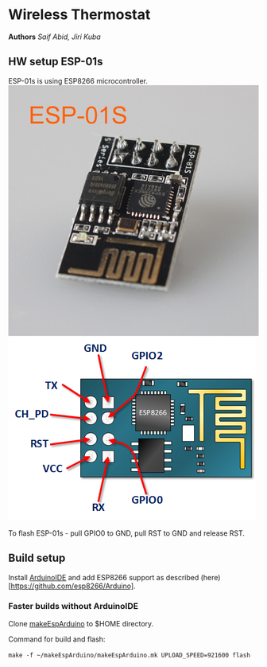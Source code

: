 # Wireless Thermostat
**Authors** 
*Saif Abid, Jiri Kuba*

## HW setup ESP-01s
ESP-01s is using ESP8266 microcontroller.
![ESP-01s](./docs/esp-01s-esp8266-wifi-module.jpg) ![ESP-01s pinout](./docs/ESP8266-PINOUT.png)

To flash ESP-01s - pull GPIO0 to GND, pull RST to GND and release RST.

## Build setup
Install [ArduinoIDE](https://www.arduino.cc/en/Main/Software) and add ESP8266 support as described (here)[https://github.com/esp8266/Arduino].

### Faster builds without ArduinoIDE
Clone [makeEspArduino](https://github.com/plerup/makeEspArduino) to $HOME directory.
 
Command for build and flash:

``` make -f ~/makeEspArduino/makeEspArduino.mk UPLOAD_SPEED=921600 flash ```
